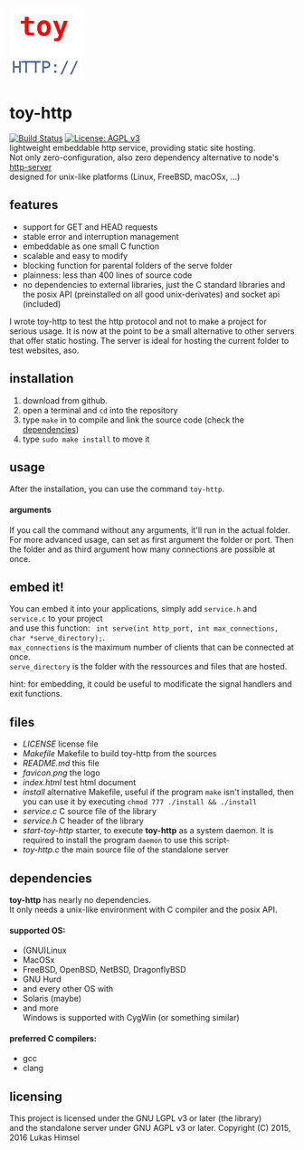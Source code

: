 ![](favicon.png)
# toy-http
[![Build Status](https://travis-ci.org/lukas-h/toy-http.svg?branch=master)](https://travis-ci.org/lukas-h/toy-http)
[![License: AGPL v3](https://img.shields.io/badge/License-AGPL%20v3-blue.svg)](http://www.gnu.org/licenses/agpl-3.0)  
lightweight embeddable http service,
providing static site hosting.  
Not only zero-configuration, also zero dependency alternative to node's [http-server](https://github.com/indexzero/http-server)   
designed for unix-like platforms (Linux, FreeBSD, macOSx, ...)

## features
- support for GET and HEAD requests  
- stable error and interruption management  
- embeddable as one small C function  
- scalable and easy to modify  
- blocking function for parental folders of the serve folder  
- plainness: less than 400 lines of source code  
- no dependencies to external libraries, just the C standard libraries and  
 the posix API (preinstalled on all good unix-derivates) and socket api (included)  
  
I wrote toy-http to test the http protocol and not to make a project
for serious usage. It is now at the point to be a small alternative to
other servers that offer static hosting.
The server is ideal for hosting the current folder to test websites, aso.

## installation
1. download from github.
2. open a terminal and `cd` into the repository
3. type `make` in to compile and link the source code (check the [dependencies](#dependencies))
4. type `sudo make install` to move it 

## usage
After the installation, you can use the command `toy-http`.
#### arguments
If you call the command without any arguments, it'll run in the actual folder.
For more advanced usage, can set as first argument the folder or port. Then the folder and
as third argument how many connections are possible at once.

## embed it!
You can embed it into your applications, simply add `service.h` and `service.c` to your project  
and use this function: ` int serve(int http_port, int max_connections, char *serve_directory);`.  
`max_connections` is the maximum number of clients that can be connected at once.  
`serve_directory` is the folder with the ressources and files that are hosted.  

hint: for embedding, it could be useful to modificate the signal handlers
and exit functions.

## files
- *LICENSE*  license file  
- *Makefile*  Makefile to build toy-http from the sources  
- *README.md*  this file
- *favicon.png*  the logo
- *index.html*  test html document
- *install*  alternative Makefile, useful if the program `make` isn't installed, then you can use it by executing `chmod 777 ./install && ./install`
- *service.c*  C source file of the library
- *service.h*  C header of the library
- *start-toy-http*  starter, to execute **toy-http** as a system daemon. It is required to install the program `daemon` to use this script-
- *toy-http.c*  the main source file of the standalone server

## dependencies 
**toy-http** has nearly no dependencies.  
It only needs a unix-like environment with C compiler and the posix API.
#### supported OS:
- (GNU)Linux
- MacOSx
- FreeBSD, OpenBSD, NetBSD, DragonflyBSD
- GNU Hurd
- and every other OS with  
- Solaris (maybe)  
- and more  
Windows is supported with CygWin (or something similar)
#### preferred C compilers:
- gcc
- clang  

## licensing
This project is licensed under the GNU LGPL v3 or later (the library)  
and the standalone server under GNU AGPL v3 or later.
Copyright (C) 2015, 2016 Lukas Himsel
